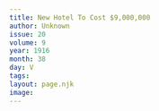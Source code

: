 ```yaml
---
title: New Hotel To Cost $9,000,000
author: Unknown
issue: 20
volume: 9
year: 1916
month: 38
day: V
tags:
layout: page.njk
image:
---
```





